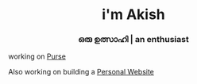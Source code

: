 <h1 align="center">i'm Akish</h1>
<h3 align="center">ഒരു ഉത്സാഹി | an enthusiast</h3>

working on [Purse](https://verlow-purse.vercel.app/)

Also working on building a [Personal Website](https://akishtp.github.io/akishtp)

